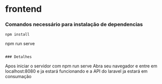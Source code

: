 # frontend

### Comandos necessário para instalação de dependencias
```
npm install
```
npm run serve
```

### Detalhes
```
Apos iniciar o servidor com npm run serve 
Abra seu navegador e entre em 
localhost:8080 
e ja estará funcionando e a API do laravel ja estará em consumação
```


